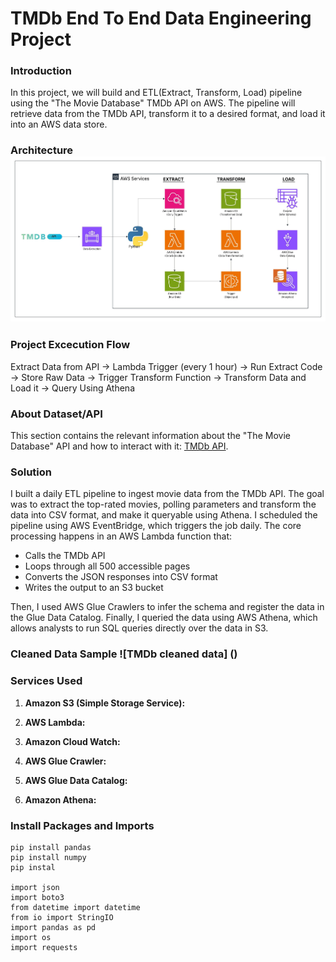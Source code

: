 # TMDb End To End Data Engineering Project

### Introduction

In this project, we will build and ETL(Extract, Transform, Load) pipeline using the "The Movie Database" TMDb API on AWS. The pipeline will retrieve data from the TMDb API, transform it to a desired format, and load it into an AWS data store. 

### Architecture ![example of image](https://github.com/rcnnarvaez/tmdb-end-to-end-data-engineering-project/blob/main/TMDb_API%20ETL%20Pipeline.jpeg)

### Project Excecution Flow
Extract Data from API -> Lambda Trigger (every 1 hour) -> Run Extract Code -> Store Raw Data -> Trigger Transform Function -> Transform Data and Load it -> Query Using Athena

### About Dataset/API
This section contains the relevant information about the "The Movie Database" API and how to interact with it: [TMDb API](https://developer.themoviedb.org/docs/getting-started).

### Solution

I built a daily ETL pipeline to ingest movie data from the TMDb API. The goal was to extract the top-rated movies, polling parameters and transform the data into CSV format, and make it queryable using Athena.
I scheduled the pipeline using AWS EventBridge, which triggers the job daily.
The core processing happens in an AWS Lambda function that:
- Calls the TMDb API
- Loops through all 500 accessible pages
- Converts the JSON responses into CSV format
- Writes the output to an S3 bucket
  
Then, I used AWS Glue Crawlers to infer the schema and register the data in the Glue Data Catalog.
Finally, I queried the data using AWS Athena, which allows analysts to run SQL queries directly over the data in S3.

### Cleaned Data Sample ![TMDb cleaned data] ()

### Services Used
1. **Amazon S3 (Simple Storage Service):** 
   
2. **AWS Lambda:** 

3. **Amazon Cloud Watch:** 

4. **AWS Glue Crawler:**

5. **AWS Glue Data Catalog:** 

6. **Amazon Athena:** 

### Install Packages and Imports
```
pip install pandas
pip install numpy
pip instal

import json
import boto3
from datetime import datetime
from io import StringIO
import pandas as pd
import os
import requests
```
